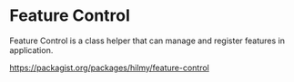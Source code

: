 # Feature Control
Feature Control is a class helper that can manage and register features in application.

https://packagist.org/packages/hilmy/feature-control
